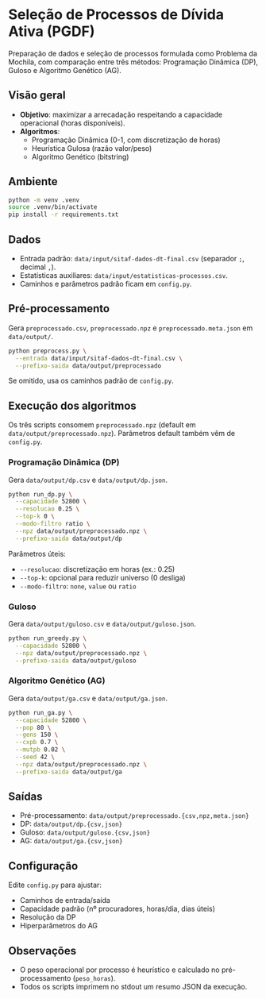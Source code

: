 # Seleção de Processos de Dívida Ativa (PGDF)

Preparação de dados e seleção de processos formulada como Problema da Mochila, com comparação entre três métodos: Programação Dinâmica (DP), Guloso e Algoritmo Genético (AG).

## Visão geral
- **Objetivo**: maximizar a arrecadação respeitando a capacidade operacional (horas disponíveis).
- **Algoritmos**:
  - Programação Dinâmica (0-1, com discretização de horas)
  - Heurística Gulosa (razão valor/peso)
  - Algoritmo Genético (bitstring)

## Ambiente
```bash
python -m venv .venv
source .venv/bin/activate
pip install -r requirements.txt
```

## Dados
- Entrada padrão: `data/input/sitaf-dados-dt-final.csv` (separador `;`, decimal `,`).
- Estatísticas auxiliares: `data/input/estatisticas-processos.csv`.
- Caminhos e parâmetros padrão ficam em `config.py`.

## Pré-processamento
Gera `preprocessado.csv`, `preprocessado.npz` e `preprocessado.meta.json` em `data/output/`.

```bash
python preprocess.py \
  --entrada data/input/sitaf-dados-dt-final.csv \
  --prefixo-saida data/output/preprocessado
```

Se omitido, usa os caminhos padrão de `config.py`.

## Execução dos algoritmos
Os três scripts consomem `preprocessado.npz` (default em `data/output/preprocessado.npz`). Parâmetros default também vêm de `config.py`.

### Programação Dinâmica (DP)
Gera `data/output/dp.csv` e `data/output/dp.json`.
```bash
python run_dp.py \
  --capacidade 52800 \
  --resolucao 0.25 \
  --top-k 0 \
  --modo-filtro ratio \
  --npz data/output/preprocessado.npz \
  --prefixo-saida data/output/dp
```

Parâmetros úteis:
- `--resolucao`: discretização em horas (ex.: 0.25)
- `--top-k`: opcional para reduzir universo (0 desliga)
- `--modo-filtro`: `none`, `value` ou `ratio`

### Guloso
Gera `data/output/guloso.csv` e `data/output/guloso.json`.
```bash
python run_greedy.py \
  --capacidade 52800 \
  --npz data/output/preprocessado.npz \
  --prefixo-saida data/output/guloso
```

### Algoritmo Genético (AG)
Gera `data/output/ga.csv` e `data/output/ga.json`.
```bash
python run_ga.py \
  --capacidade 52800 \
  --pop 80 \
  --gens 150 \
  --cxpb 0.7 \
  --mutpb 0.02 \
  --seed 42 \
  --npz data/output/preprocessado.npz \
  --prefixo-saida data/output/ga
```

## Saídas
- Pré-processamento: `data/output/preprocessado.{csv,npz,meta.json}`
- DP: `data/output/dp.{csv,json}`
- Guloso: `data/output/guloso.{csv,json}`
- AG: `data/output/ga.{csv,json}`

## Configuração
Edite `config.py` para ajustar:
- Caminhos de entrada/saída
- Capacidade padrão (nº procuradores, horas/dia, dias úteis)
- Resolução da DP
- Hiperparâmetros do AG

## Observações
- O peso operacional por processo é heurístico e calculado no pré-processamento (`peso_horas`).
- Todos os scripts imprimem no stdout um resumo JSON da execução.